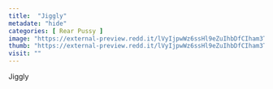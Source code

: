 ```yaml
---
title:  "Jiggly"
metadate: "hide"
categories: [ Rear Pussy ]
image: "https://external-preview.redd.it/lVyIjpwWz6ssHl9eZuIhbDfCIham3TlT1jp_ZIJ0mS0.jpg?auto=webp&s=4d0f61d26dbcfb80229cedef2b1ed25ef3ac9777"
thumb: "https://external-preview.redd.it/lVyIjpwWz6ssHl9eZuIhbDfCIham3TlT1jp_ZIJ0mS0.jpg?width=320&crop=smart&auto=webp&s=bbd9283f9c8a5c57b1bbb5a74c13b926cde7090c"
visit: ""
---
```

Jiggly
